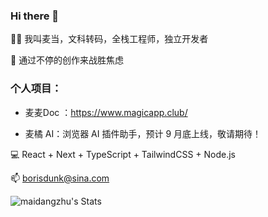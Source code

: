 ### Hi there 👋

👨‍💻 我叫麦当，文科转码，全栈工程师，独立开发者

🍔 通过不停的创作来战胜焦虑

### 个人项目：

- 麦麦Doc ：https://www.magicapp.club/

- 麦橘 AI：浏览器 AI 插件助手，预计 9 月底上线，敬请期待！

💻 React + Next + TypeScript + TailwindCSS + Node.js

📫 borisdunk@sina.com

![maidangzhu's Stats](https://github-readme-stats.vercel.app/api?username=maidangzhu&theme=vue-dark&show_icons=true&hide_border=false&count_private=true)
